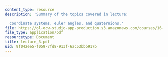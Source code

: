 ```yaml
---
content_type: resource
description: 'Summary of the topics covered in lecture:

  coordinate systems, euler angles, and quaternions.'
file: https://ol-ocw-studio-app-production.s3.amazonaws.com/courses/16-333-aircraft-stability-and-control-fall-2004/9f042ee5f0597fd8913f6ac53bbb917b_lecture_3.pdf
file_type: application/pdf
resourcetype: Document
title: lecture_3.pdf
uid: 9f042ee5-f059-7fd8-913f-6ac53bbb917b
---
```

